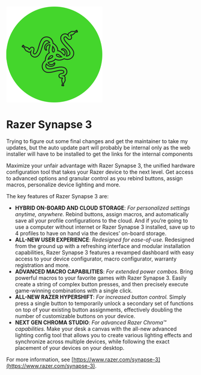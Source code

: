 ![razer-synapse-3 Logo](https://raw.githubusercontent.com/Zoullx/chocolatey-packages/master/icons/razer-synapse-3.png "Razer Synapse 3 Logo")

# Razer Synapse 3

Trying to figure out some final changes and get the maintainer to take my updates, but the auto update part will probably be internal only as the web installer will have to be installed to get the links for the internal components

Maximize your unfair advantage with Razer Synapse 3, the unified hardware configuration tool that takes your Razer device to the next level. Get access to advanced options and granular control as you rebind buttons, assign macros, personalize device lighting and more.

The key features of Razer Synapse 3 are:

- **HYBRID ON-BOARD AND CLOUD STORAGE**: _For personalized settings anytime, anywhere._ Rebind buttons, assign macros, and automatically save all your profile configurations to the cloud. And if you’re going to use a computer without internet or Razer Synapse 3 installed, save up to 4 profiles to have on hand via the devices’ on-board storage.
- **ALL-NEW USER EXPERIENCE**: _Redesigned for ease-of-use._ Redesigned from the ground up with a refreshing interface and modular installation capabilities, Razer Synapse 3 features a revamped dashboard with easy access to your device configurator, macro configurator, warranty registration and more.
- **ADVANCED MACRO CAPABILITIES**: _For extended power combos._ Bring powerful macros to your favorite games with Razer Synapse 3. Easily create a string of complex button presses, and then precisely execute game-winning combinations with a single click.
- **ALL-NEW RAZER HYPERSHIFT**: _For increased button control._ Simply press a single button to temporarily unlock a secondary set of functions on top of your existing button assignments, effectively doubling the number of customizable buttons on your device.
- **NEXT GEN CHROMA STUDIO**: _For advanced Razer Chroma™ capabilities._ Make your desk a canvas with the all-new advanced lighting config tool that allows you to create various lighting effects and synchronize across multiple devices, while following the exact placement of your devices on your desktop.

For more information, see [https://www.razer.com/synapse-3](https://www.razer.com/synapse-3).
